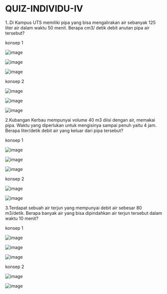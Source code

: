 # QUIZ-INDIVIDU-IV
1..Di Kampus UTS memiliki pipa yang bisa mengalirakan air sebanyak 125 liter air dalam waktu 50 menit. Berapa cm3/ detik debit anutan pipa air tersebut?

konsep 1

![image](https://user-images.githubusercontent.com/93032281/139587575-0082c3c8-12bf-41b6-92b8-2debbc962759.png)

![image](https://user-images.githubusercontent.com/93032281/139587638-832ce72b-bb3e-4ca8-9409-a47de70ca3f8.png)

![image](https://user-images.githubusercontent.com/93032281/139587664-60fa3c30-680a-4a8c-a320-916ca1f779de.png)

konsep 2

![image](https://user-images.githubusercontent.com/93032281/139587763-a6ec512d-1d35-46e1-a308-439b05796063.png)

![image](https://user-images.githubusercontent.com/93032281/139587784-d321f2b1-9dc9-48f6-93b7-d881852be3ee.png)

![image](https://user-images.githubusercontent.com/93032281/139588030-e351513a-e08e-46fd-9557-8f235149ee29.png)

2.Kubangan Kerbau mempunyai volume 40 m3 diisi dengan air, memakai pipa. Waktu yang diperlukan untuk mengisinya sampai penuh yaitu 4 jam. Berapa liter/detik debit air yang keluar dari pipa tersebut?

konsep 1

![image](https://user-images.githubusercontent.com/93032281/139588280-e435af29-3f73-43c4-b1a1-8cf7300a3b12.png)

![image](https://user-images.githubusercontent.com/93032281/139588313-c36a7dbd-7f04-461d-a5f9-b1960a1e5a61.png)

![image](https://user-images.githubusercontent.com/93032281/139588326-5a6846ff-7d33-4122-95ed-14d45df3588d.png)

konsep 2

![image](https://user-images.githubusercontent.com/93032281/139588454-e08286d8-5d9c-4c0a-99f5-4690b2a940bf.png)

![image](https://user-images.githubusercontent.com/93032281/139588498-a7092304-cddb-40de-9b30-36a30cca93d6.png)

3.Terdapat sebuah air terjun yang mempunyai debit air sebesar 80 m3/detik. Berapa banyak air yang bisa dipindahkan air terjun tersebut dalam waktu 10 menit?

konsep 1

![image](https://user-images.githubusercontent.com/93032281/139588578-4e5c1580-6be8-4822-adbe-3fb18da0c384.png)

![image](https://user-images.githubusercontent.com/93032281/139588603-91dda066-aed8-42c6-96f8-4c89aacc398c.png)

![image](https://user-images.githubusercontent.com/93032281/139588623-d44af20a-6fe0-4b4b-a006-7373d6469a65.png)

konsep 2

![image](https://user-images.githubusercontent.com/93032281/139588669-68a875c5-eade-4e20-b8be-8e073fdf30ff.png)

![image](https://user-images.githubusercontent.com/93032281/139588685-b3009bba-d986-4531-b7f8-8a4ddf1c055c.png)






 
  
   
  
  
   
   
  
 

 










 
  
   
  
  
   
   
  
 

 




 
  
   
  
  
   
   
  
 

 











